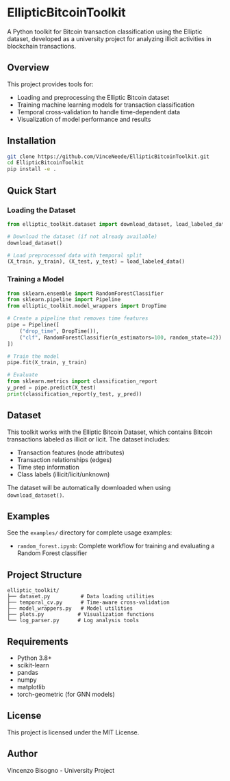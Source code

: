 # EllipticBitcoinToolkit

A Python toolkit for Bitcoin transaction classification using the Elliptic dataset, developed as a university project for analyzing illicit activities in blockchain transactions.

## Overview

This project provides tools for:
- Loading and preprocessing the Elliptic Bitcoin dataset
- Training machine learning models for transaction classification
- Temporal cross-validation to handle time-dependent data
- Visualization of model performance and results

## Installation

```bash
git clone https://github.com/VinceNeede/EllipticBitcoinToolkit.git
cd EllipticBitcoinToolkit
pip install -e .
```

## Quick Start

### Loading the Dataset

```python
from elliptic_toolkit.dataset import download_dataset, load_labeled_data

# Download the dataset (if not already available)
download_dataset()

# Load preprocessed data with temporal split
(X_train, y_train), (X_test, y_test) = load_labeled_data()
```

### Training a Model

```python
from sklearn.ensemble import RandomForestClassifier
from sklearn.pipeline import Pipeline
from elliptic_toolkit.model_wrappers import DropTime

# Create a pipeline that removes time features
pipe = Pipeline([
    ("drop_time", DropTime()),
    ("clf", RandomForestClassifier(n_estimators=100, random_state=42))
])

# Train the model
pipe.fit(X_train, y_train)

# Evaluate
from sklearn.metrics import classification_report
y_pred = pipe.predict(X_test)
print(classification_report(y_test, y_pred))
```

## Dataset

This toolkit works with the Elliptic Bitcoin Dataset, which contains Bitcoin transactions labeled as illicit or licit. The dataset includes:
- Transaction features (node attributes)
- Transaction relationships (edges)  
- Time step information
- Class labels (illicit/licit/unknown)

The dataset will be automatically downloaded when using `download_dataset()`.

## Examples

See the `examples/` directory for complete usage examples:
- `random_forest.ipynb`: Complete workflow for training and evaluating a Random Forest classifier

## Project Structure

```
elliptic_toolkit/
├── dataset.py          # Data loading utilities
├── temporal_cv.py      # Time-aware cross-validation
├── model_wrappers.py   # Model utilities
├── plots.py           # Visualization functions
└── log_parser.py      # Log analysis tools
```

## Requirements

- Python 3.8+
- scikit-learn
- pandas
- numpy
- matplotlib
- torch-geometric (for GNN models)

## License

This project is licensed under the MIT License.

## Author

Vincenzo Bisogno - University Project
